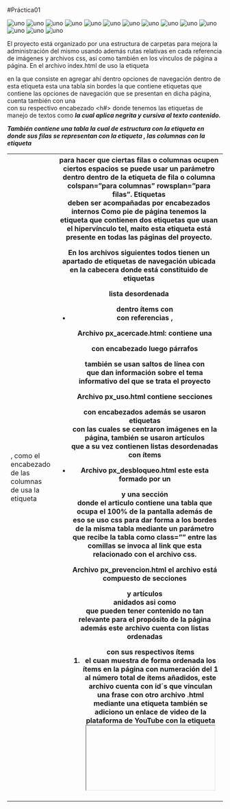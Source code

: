 ﻿#Práctica01

![uno](https://raw.githubusercontent.com/pedrinillaisaca/Practica_01_MiBlog/master/images/informe/0001.jpg)
![uno](https://raw.githubusercontent.com/pedrinillaisaca/Practica_01_MiBlog/master/images/informe/0002.jpg)
![uno](https://raw.githubusercontent.com/pedrinillaisaca/Practica_01_MiBlog/master/images/informe/0003.jpg)
![uno](https://raw.githubusercontent.com/pedrinillaisaca/Practica_01_MiBlog/master/images/informe/0004.jpg)
![uno](https://raw.githubusercontent.com/pedrinillaisaca/Practica_01_MiBlog/master/images/informe/0005.jpg)
![uno](https://raw.githubusercontent.com/pedrinillaisaca/Practica_01_MiBlog/master/images/informe/0006.jpg)
![uno](https://raw.githubusercontent.com/pedrinillaisaca/Practica_01_MiBlog/master/images/informe/0007.jpg)
![uno](https://raw.githubusercontent.com/pedrinillaisaca/Practica_01_MiBlog/master/images/informe/0008.jpg)
![uno](https://raw.githubusercontent.com/pedrinillaisaca/Practica_01_MiBlog/master/images/informe/0009.jpg)
![uno](https://raw.githubusercontent.com/pedrinillaisaca/Practica_01_MiBlog/master/images/informe/0010.jpg)
![uno](https://raw.githubusercontent.com/pedrinillaisaca/Practica_01_MiBlog/master/images/informe/0011.jpg)
![uno](https://raw.githubusercontent.com/pedrinillaisaca/Practica_01_MiBlog/master/images/informe/0012.jpg)
![uno](https://raw.githubusercontent.com/pedrinillaisaca/Practica_01_MiBlog/master/images/informe/0013.jpg)
![uno](https://raw.githubusercontent.com/pedrinillaisaca/Practica_01_MiBlog/master/images/informe/0014.jpg)

El proyecto está organizado por una estructura de carpetas para mejora la administración del mismo usando además rutas relativas en cada referencia de imágenes y archivos css, asi como también en los vínculos de página a página.
En el archivo index.html de uso la etiqueta <nav> en la que consiste en agregar ahí dentro opciones de navegación dentro de esta etiqueta esta una tabla sin bordes la que contiene etiquetas <a> que contiene las opciones de navegación que se presentan en dicha página, cuenta también con una <section> con su respectivo encabezado <h#>  donde tenemos las etiquetas de manejo de textos como <strong> <cite> la cual aplica negrita y cursiva al texto contenido.

También contiene una tabla la cual de estructura con la etiqueta <table> en donde sus filas se representan con la etiqueta <tr>, las columnas con la etiqueta <td>, como el encabezado de las columnas de usa la etiqueta <th> para hacer que ciertas filas o columnas ocupen ciertos espacios se puede usar un parámetro dentro dentro de la etiqueta de fila o columna colspan=”para columnas” rowsplan=”para filas”.
Etiquetas <section> deben ser acompañadas por encabezados internos <h>
Como pie de página tenemos la etiqueta <flooter> que contienen dos etiquetas <a> que usan el hipervínculo tel, maito esta etiqueta <flooter> está presente en todas las páginas del proyecto.

En los archivos siguientes todos tienen un apartado de etiquetas de navegación ubicada en la cabecera donde está constituido de etiquetas <nav> lista desordenada <ul> dentro ítems con <li> con referencias <a>,

Archivo px_acercade.html: contiene una <section> con encabezado <h> luego párrafos <p> también se usan saltos de línea con <br/> que dan información sobre el tema informativo del que se trata el proyecto

Archivo px_uso.html contiene secciones <section> con encabezados <h> además se usaron etiquetas <div> con las cuales se centraron imágenes en la página, también se usaron artículos <article> que a su vez contienen listas desordenadas <lu> con ítems <li>

Archivo px_desbloqueo.html este esta formado por un <article> y una sección <section> donde el articulo contiene una tabla que ocupa el 100% de la pantalla además de eso se uso css para dar forma a los bordes de la misma tabla mediante un parámetro que recibe la tabla como class=”” entre las comillas se invoca al link que esta relacionado con el archivo css.

Archivo px_prevencion.html el archivo está compuesto de secciones <section> y artículos <article> anidados asi como <aside> que pueden tener contenido no tan relevante para el propósito de la página  además este archivo cuenta con listas ordenadas <ol> con sus respectivos ítems <li> el cuan muestra de forma ordenada los ítems en la página con numeración del 1 al número total de ítems añadidos, este archivo cuenta con id´s que vinculan una frase con otro archivo .html mediante una etiqueta <a> también se adiciono un enlace de video de la plataforma de YouTube con la etiqueta <iframe>.

Archivo px_herramientas.html contiene secciones <section> con sus respectivos encabezados <h> con imágenes centradas mediante <div> con parámetro css para centrar la imagen ya que la etiqueta <center> está obsoleta y el validador de html marca este punto como erróneo, en la sección inicial tenemos una lista desordenada <ul> con ítems <li> donde los ítems contienen hipervínculos a párrafos que están contenidas en partes más hacia debajo de la página con esto ahorramos al usuario de la paina el desplazarse por una página ciertamente amplia.
Para que los ítems con hipervínculo funcionen se referencio con los párrafos mediante id´s las cuales están alojadas como parámetro dentro de una etiqueta de encabezado <h>

Todas las etiquetas anteriormente citadas están dentro de la etiqueta <body> de la estructura de html.
